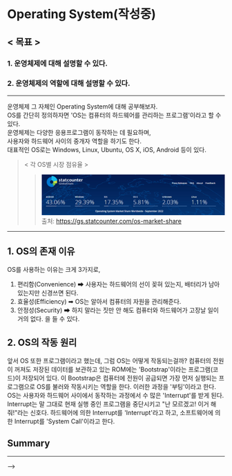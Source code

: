 # Operating System(작성중)
## < 목표 >
### 1. 운영체제에 대해 설명할 수 있다.
### 2. 운영체제의 역할에 대해 설명할 수 있다.
---
운영체제 그 자체인 Operating System에 대해 공부해보자.   
OS를 간단히 정의하자면 'OS는 컴퓨터의 하드웨어를 관리하는 프로그램'이라고 할 수 있다.   
운영체제는 다양한 응용프로그램이 동작하는 데 필요하며,   
사용자와 하드웨어 사이의 중개자 역할을 하기도 한다.   
대표적인 OS로는 Windows, Linux, Ubuntu, OS X, iOS, Android 등이 있다.
> < 각 OS별 시장 점유율 >
>>![OS별 시장 점유율](/assets/os/os-market-share.png)   
>> 출처: https://gs.statcounter.com/os-market-share

---

## 1. OS의 존재 이유
OS를 사용하는 이유는 크게 3가지로,   
1. 편리함(Convenience) ➡ 사용자는 하드웨어의 선이 꽂혀 있는지, 배터리가 남아 있는지만 신경쓰면 된다.
2. 효율성(Efficiency) ➡ OS는 알아서 컴퓨터의 자원을 관리해준다.
3. 안정성(Security) ➡ 하지 말라는 짓만 안 해도 컴퓨터와 하드웨어가 고장날 일이 거의 없다.
을 들 수 있다.   

## 2. OS의 작동 원리
앞서 OS 또한 프로그램이라고 했는데, 그럼 OS는 어떻게 작동되는걸까?
컴퓨터의 전원이 꺼져도 저장된 데이터를 보관하고 있는 ROM에는
'Bootstrap'이라는 프로그램(코드)이 저장되어 있다.
이 Bootstrap은 컴퓨터에 전원이 공급되면 가장 먼저 실행되는 프로그램으로
OS를 불러와 작동시키는 역할을 한다.
이러한 과정을 '부팅'이라고 한다.
OS는 사용자와 하드웨어 사이에서 동작하는 과정에서 수 많은 'Interrupt'를 받게 된다.
Interrupt는 말 그대로 현재 실행 중인 프로그램을 중단시키고
"난 모르겠고! 이거 해줘!"라는 신호다.
하드웨어에 의한 Interrupt를 'Interrupt'라고 하고,
소프트웨어에 의한 Interrupt를 'System Call'이라고 한다.

## Summary

---
<!-- 
> 추천 자료
>> Neso Academy youtube: https://www.youtube.com/playlist?list=PLBlnK6fEyqRiVhbXDGLXDk_OQAeuVcp2O   

> 더 생각해보기
>> 어떤 상황에서 멀티 프로세싱을해야 하고 어떤 상황에서 멀티 스레딩을 해야 할까?

> 추가로 공부하면 좋을 주제들
>> Scheduling Algorithms   
>> Synchronous vs Asynchronous   
>> Blocking vs Non-blocking   
>> Critical Section --> -->



<!-- 
Process는 '어떤 일 발생해서 완료되기 까지의 과정' 자체를 의미한다.   
여기서 말하는 '어떤 일'은 프로그래밍 언어를 통해 코드로 작성되어 실행 가능한 상태의 프로그램이며,   
이 프로그램이 실행되어 종료될 때까지의 전체 과정을 Process라고 할 수 있다.(Process == a Program in execution)   
**달리 말하면 프로세스는 운영체제로부터 필요한 자원을 할당 받는 '작업 단위'라고 할 수 있다.**   
하나의 Process는 새로운 프로세스들을 생성할 수 있으며,   
다른 Process를 생성하는 프로세스를 부모 프로세스, 생성된 프로세스를 자식 프로세스라고 한다.
> < Process Explorer >
>>![Process 정보](/assets/process-and-thread/1.1-process.png)   
>> 다운로드 링크: https://learn.microsoft.com/en-us/sysinternals/downloads/process-explorer

### 1.1 Process State
Process가 실행되어 종료될 때까지 Process의 상태는 수시로 변한다.   
각각의 Process가 가질 수 있는 상태 목록은 다음과 같다.
- Create: Program이 실행되어 Process 진행을 위해 생성된 상태
- Ready: Process가 스케쥴링에 의해 processor에 할당받길 기다리고 있는 상태
- Running: Program에 정의된 일련의 코드(Instruction)들이 실행되고 있는 상태
- Waiting: Process가 입출력 처리 등 다른 Event가 완료되길 기다리고 있는 상태(Not Ready)
- Terminated: Process의 모든 코드들이 실행되어 종료된 상태

### 1.2 프로세스 제어 블록(Process Control Block)
운영체제는 PCB을 통해 프로세스를 관리한다.
PCB에는
1. 프로세스의 ID(PID) => 특정 프로세스를 식별하는데 사용
2. 프로세스의 상태
3. 프로그램 카운터: 다음 실행 시 실행되어야 할 코드의 주소
4. CPU 스케줄링 관련 정보: 우선순위, 스케줄링 큐의 주소 등
5. 메모리 정보: 프로세스 처리에 필요한 메모리 정보   
6. Accounting Information: 처리 시간, CPU, 메모리 사용량 등
7. I/O 정보: 프로세스 처리에 필요한 입출력 장치에 대한 정보   
등의 정보가 저장되어 있다.

### ✅ Process 관련 용어 정리
1. 멀티 프로그래밍: CPU의 효율을 극대화하기 위해 유휴 시간을 최소화하여 프로세스를 처리하는 것
- 초기의 컴퓨터는 작업 도중에 프로세스가 Waiting 상태로 변해도 다른 프로세스를 처리하지 못했다.
- 현대의 컴퓨터는 작업 도중에 프로세스가 Waiting 상태가 되면 기다리지 않고 다음 프로세스를 실행한다.
- 하나의 CPU만으로도 멀티 프로그래밍을 구현할 수 있다.   

2. 시분할 시스템(Time Sharing System)
- 각 프로세서는 한번에 하나의 프로세스만을 처리할 수 있다.
- 타임 퀀텀(Time Quantum)을 정해놓고 사람이 인식하지 못할 정도의 속도로   
여러 프로세스를 번걸아 가며 처리하는 것을 시분할 시스템이라고 한다.
- 스케줄링 알고리즘 중 라운드 로빈(Round Robin) 방식이 이에 해당하며,   
하나의 CPU만으로도 시분할 시스템을 구현할 수 있다.

3. 멀티 프로세싱
- 컴퓨터 처리 능력을 향상시키기 위해 2개 이상의 CPU를 통해 여러 프로세스를 병렬적으로 처리하는 것.
- 2000년대 초반, 단일 CPU의 성능 향상이 한계에 다다르자 본격적으로 도입되기 시작했다.

### 1.3 문맥 전환(Context Switch)
문맥 전환은 특정 프로세스가 실행을 중단하고 다른 프로세스가 실행되는 과정에서 발생한다.
비유적으로 표현하면,
1. 첫 번째 프로세스가 PCB를 들고 CPU를 찾아온다.
2. CPU는 PCB를 읽고 어떤 작업을 할 지 확인하고 일정 시간(Time Quantum)만큼 작업을 수행한다.
3. 시간이 다 되면 CPU는 다음 작업을 위해 PCB를 업데이트하여 프로세스에게 건네준다.
4. 작업이 덜 끝난 프로세스는 대기줄의 마지막에 줄을 선다.
5. 다음 순서의 프로세스가 자신의 PCB를 들고 CPU를 찾아간다.
6. 2~5번이 반복된다.
문맥 전환 과정에서 CPU는 별다른 Instruction을 수행하지 않으므로,   
문맥 전환은 온전히 overhead(간접비)라고 할 수 있다.

---

## 2. Thread
**Thread의 사전적 의미는 '실', '꿰다'이며, 하나의 Process 안에 속한 '실행 단위'이다.**   
Process는 단 하나의 Thread만을 가질 수도 있고, 여러 Thread로 이루어질 수도 있다.
스레드는 
1. 스레드 ID
2. 프로그램 카운터: 프로세스와 마찬가지로 다음에 실행될 코드의 위치를 저장한다.
3. Register Set: 처리 중인 연산의 중간 결과 등을 저장하는 영역
4. 스택
으로 구성되며, 스레드는 자신이 속한 프로세스의 다른 스레드들과   
프로세스의 1) 코드 2) 데이터 3) 힙 4) 운영체제의 자원 등을 공유한다.
> < Process vs Thread >
>>![프로세스와 스레드 비교](/assets/process-and-thread/2-thread.png)   
>> 출처: https://www.cs.uic.edu/~jbell/CourseNotes/OperatingSystems/4_Threads.html

### 2.1 멀티스레딩의 이점
1. 멀티 프로세서의 활용: 멀티 스레딩을 통해 여러 프로세서를 활용해 병렬적으로 작업을 진행할 수 있다.
2. 신속한 처리속도: 각 스레드의 책임 영역을 분산하여 프로세스가 중단없이 실행되도록 한다.
3. 리소스 공유: 다른 프로세스와 자원을 공유하지 않는 프로세스와 달리,   
스레드 간의 자원 공유를 통해 한 번에 여러 스레드를 실행할 수 있다.
4. 경제성: 새로운 프로세스를 생성해 메모리와 자원을 할당하는 것보다   
자원을 공유하는 스레드를 생성하는 것이 더 효율적이다.(문맥 전환 비용이 낮다.)

### 2.2 멀티스레딩 관련 이슈
1. 멀티 프로세스 대비 낮은 안정성: 스레드 특성인 리소스 공유로 인해
한 스레드의 장애로 인해 전체 스레드가 종료될 수 있다.   
이해를 돕기 위한 비유로, 코드(프로세스) 중 하나의 함수(스레드)라도 오류를 일으키면   
프로그램이 제대로 작동하지 않는다는 것을 기억하자.
2. 동기화 문제: 공유 자원에 여러 스레드가 접근해 수정할 경우 발생할 수 있는
문제를 예방하기 위해 데이터 동기화에 대한 추가적인 처리가 요구된다.   

>Critical Section(임계 영역)   
>> 멀티 프로그래밍에서 다른 프로세스/스레드와 공유되는 자원이면서,   
한 번에 하나의 프로세스/스레드만 접근하여 사용할 수 있는 영역이다.   
>>![임계 영역 예시](/assets/process-and-thread/2.2-critical-section.png)   
>>출처: Youtuce channel 'Neso Academy': https://youtu.be/ph2awKa8r5Y?list=PLBlnK6fEyqRiVhbXDGLXDk_OQAeuVcp2O&t=670

> Chrome의 멀티 프로세스(크롬에서 shift + esc를 눌러보세요.)
>> ![크롬의 멀티 프로세스](/assets/process-and-thread/2.2-chrome.png)   

---
